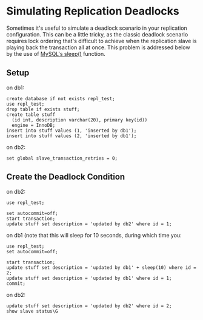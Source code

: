 # Simulating Replication Deadlocks
Sometimes it's useful to simulate a deadlock scenario in your
replication configuration.  This can be a little tricky, as the classic
deadlock scenario requires lock ordering that's difficult to achieve when
the replication slave is playing back the transaction all at once.  This
problem is addressed below by the use of
[MySQL's sleep()](http://dev.mysql.com/doc/refman/5.5/en/miscellaneous-functions.html#function_sleep)
function.

## Setup

on db1:

    create database if not exists repl_test;
    use repl_test;
    drop table if exists stuff;
    create table stuff
      (id int, description varchar(20), primary key(id))
      engine = InnoDB;
    insert into stuff values (1, 'inserted by db1');
    insert into stuff values (2, 'inserted by db1');

on db2:

    set global slave_transaction_retries = 0;


## Create the Deadlock Condition

on db2:

    use repl_test;

    set autocommit=off;
    start transaction;
    update stuff set description = 'updated by db2' where id = 1;


on db1 (note that this will sleep for 10 seconds, during which time you:

    use repl_test;
    set autocommit=off;

    start transaction;
    update stuff set description = 'updated by db1' + sleep(10) where id = 2;
    update stuff set description = 'updated by db1' where id = 1;
    commit;


on db2:

    update stuff set description = 'updated by db2' where id = 2;
    show slave status\G
